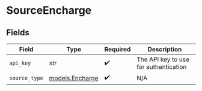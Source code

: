 # SourceEncharge


## Fields

| Field                                    | Type                                     | Required                                 | Description                              |
| ---------------------------------------- | ---------------------------------------- | ---------------------------------------- | ---------------------------------------- |
| `api_key`                                | *str*                                    | :heavy_check_mark:                       | The API key to use for authentication    |
| `source_type`                            | [models.Encharge](../models/encharge.md) | :heavy_check_mark:                       | N/A                                      |